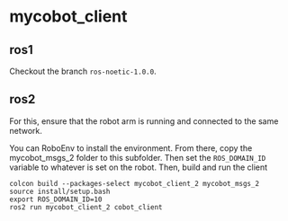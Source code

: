 # mycobot_client

## ros1
Checkout the branch `ros-noetic-1.0.0`.

## ros2

For this, ensure that the robot arm is running and connected to the same network.

You can RoboEnv to install the environment. From there, copy the mycobot_msgs_2 folder to this subfolder. Then set the `ROS_DOMAIN_ID` variable to whatever is set on the robot. Then, build and run the client

```
colcon build --packages-select mycobot_client_2 mycobot_msgs_2
source install/setup.bash
export ROS_DOMAIN_ID=10
ros2 run mycobot_client_2 cobot_client
```